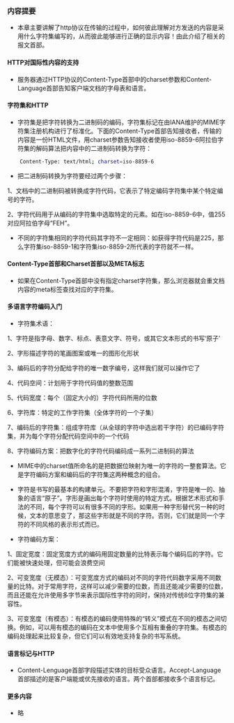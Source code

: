 ### 内容提要

* 本章主要讲解了http协议在传输的过程中，如何彼此理解对方发送的内容是采用什么字符集编写的，从而彼此能够进行正确的显示内容！由此介绍了相关的报文首部。

#### HTTP对国际性内容的支持

* 服务器通过HTTP协议的Content-Type首部中的charset参数和Content-Language首部告知客户端文档的字母表和语言。

#### 字符集和HTTP

* 字符集是把字符转换为二进制码的编码，字符集标记在由IANA维护的MIME字符集注册机构进行了标准化。下面的Content-Type首部告知接收者，传输的内容是一份HTML文件，用charset参数告知接收者使用iso-8859-6阿拉伯字符集的解码算法把内容中的二进制码转换为字符：

``` bash
	Content-Type: text/html; charset=iso-8859-6

```

* 把二进制码转换为字符要经过两个步骤：

1、文档中的二进制码被转换成字符代码，它表示了特定编码字符集中某个特定编号的字符。

2、字符代码用于从编码的字符集中选取特定的元素。如在iso-8859-6中，值255对应阿拉伯字母“FEH”。

* 不同的字符集相同的字符代码其字符不一定相同：如获得字符代码是225，那么字符集iso-8859-1和字符集iso-8859-2所代表的字符就不一样。

#### Content-Type首部和Charset首部以及META标志

* 如果在Content-Type首部中没有指定charset字符集，那么浏览器就会重文档内容的meta标签查找对应的字符集。


#### 多语言字符编码入门

* 字符集术语：

1、字符是指字母、数字、标点、表意文字、符号，或其它文本形式的书写‘原子’

2、字形描述字符的笔画图案或唯一的图形化形状

3、编码后的字符分配给字符的唯一数字编号，这样我们就可以操作它了

4、代码空间：计划用于字符代码值的整数范围

5、代码宽度：每个（固定大小的）字符代码所用的位数

6、字符库：特定的工作字符集（全体字符的一个子集）

7、编码后的字符集：组成字符库（从全球的字符中选出若干字符）的已编码字符集，并为每个字符分配代码空间中的一个代码

8、字符编码方案：把数字化的字符代码编码成一系列二进制码的算法

* MIME中的charset值所命名的是把数据位映射为唯一的字符的一整套算法。它是字符编码方案和编码后的字符集这两种概念的组合。

* 字符是书写的最基本的构建单元。不要把字符和字形混淆，字符是唯一的、抽象的语言“原子”。字形是画出每个字符时使用的特定方式。根据艺术形式和手法的不同，每个字符可以有很多不同的字形。如果用一种字形替代另一种的时候，文本的意思变了，那这些字形就是不同的字符。否则，它们就是同一个字符的不同风格的表示形式而已。

* 字符编码方案：

1、固定宽度：固定宽度方式的编码用固定数量的比特表示每个编码后的字符。它们能被快速处理，但可能会浪费空间

2、可变宽度（无模态）：可变宽度方式的编码对不同的字符代码数字采用不同数量的比特。对于常用字符，这样可以减少需要的位数，而且还能减少需要的位数，而且还能在允许使用多字节来表示国际性字符的同时，保持对传统8位字符集的兼容性。

3、可变宽度（有模态）：有模态的编码使用特殊的“转义”模式在不同的模态之间切换。例如，可以用有模态的编码在文本中使用多个互相有重叠的字符集。有模态的编码处理起来比较复杂，但它们可以有效地支持复杂的书写系统。


#### 语言标记与HTTP

* Content-Lenguage首部字段描述实体的目标受众语言。Accept-Language首部描述的是客户端能或优先接收的语言。两个首部都接收多个语言标记。

#### 更多内容

* 略